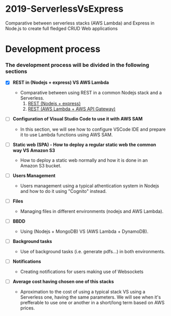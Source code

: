 # 2019-ServerlessVsExpress
Comparative between serverless stacks (AWS Lambda) and Express in Node.js to create full fledged CRUD Web applications

# Development process

### The development process will be divided in the following sections

- [x] **REST in (Nodejs + express) VS AWS Lambda**
    * Comparative between using REST in a common Nodejs stack and a Serverless.
        1. [REST (Nodejs + express)](sections/REST/nodejs-express/README.md)
        2. [REST (AWS Lambda + AWS API Gateway)](sections/REST/aws-lambda/README.md)

- [ ] **Configuration of Visual Studio Code to use it with AWS SAM**
    * In this section, we will see how to configure VSCode IDE and prepare it to use Lambda functions using AWS SAM.

- [ ] **Static web (SPA) - How to deploy a regular static web the common way VS Amazon S3**
    * How to deploy a static web normally and how it is done in an Amazon S3 bucket.

- [ ] **Users Management**
    * Users management using a typical athentication system in Nodejs and how to do it using "Cognito" instead.

- [ ] **Files**
    * Managing files in different environments (nodejs and AWS Lambda).

- [ ] **BBDD**
    * Using (Nodejs + MongoDB) VS (AWS Lambda + DynamoDB).

- [ ] **Background tasks**
    * Use of background tasks (i.e. generate pdfs...) in both environments.

- [ ] **Notifications**
    * Creating notifications for users making use of Websockets

- [ ] **Average cost having chosen one of this stacks**
    * Aproximation to the cost of using a typical stack VS using a Serverless one, having the same parameters. We will see when it's prefferable to use one or another in a short/long term based on AWS prices.